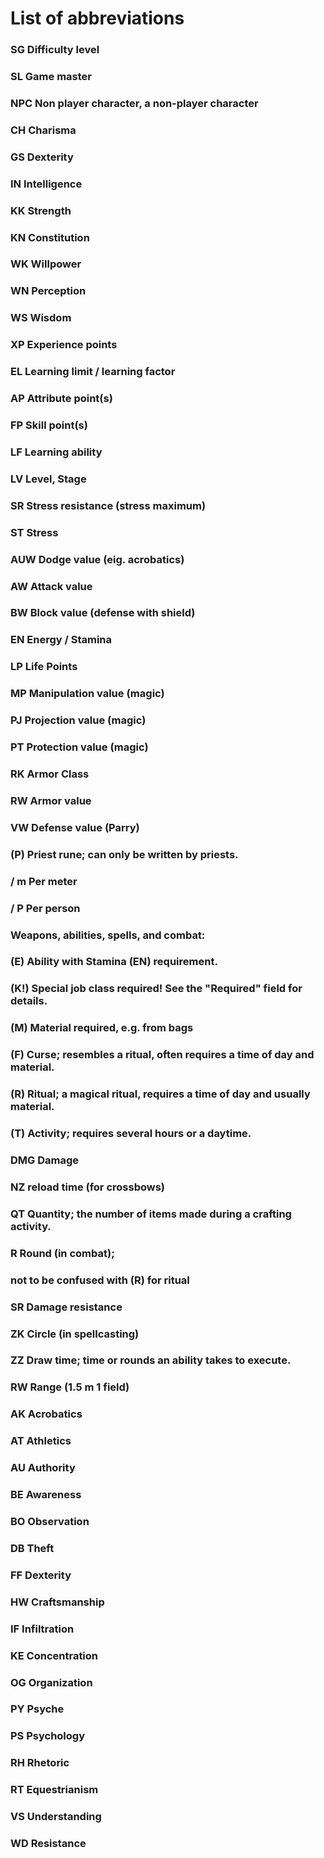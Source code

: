 # List of abbreviations
### SG Difficulty level
### SL Game master
### NPC Non player character, a non-player character

### CH Charisma
### GS Dexterity
### IN Intelligence
### KK Strength
### KN Constitution
### WK Willpower
### WN Perception
### WS Wisdom

### XP Experience points
### EL Learning limit / learning factor
### AP Attribute point(s)
### FP Skill point(s)
### LF Learning ability
### LV Level, Stage
### SR Stress resistance (stress maximum)
### ST Stress

### AUW Dodge value (eig. acrobatics)
### AW Attack value
### BW Block value (defense with shield)
### EN Energy / Stamina
### LP Life Points
### MP Manipulation value (magic)
### PJ Projection value (magic)
### PT Protection value (magic)
### RK Armor Class
### RW Armor value
### VW Defense value (Parry)

### (P) Priest rune; can only be written by priests.
### / m Per meter
### / P Per person
### Weapons, abilities, spells, and combat:
### (E) Ability with Stamina (EN) requirement.
### (K!) Special job class required! See the "Required" field for details.
### (M) Material required, e.g. from bags
### (F) Curse; resembles a ritual, often requires a time of day and material.
### (R) Ritual; a magical ritual, requires a time of day and usually material.
### (T) Activity; requires several hours or a daytime.
### DMG Damage
### NZ reload time (for crossbows)
### QT Quantity; the number of items made during a crafting activity.
### R Round (in combat);
### not to be confused with (R) for ritual
### SR Damage resistance
### ZK Circle (in spellcasting)
### ZZ Draw time; time or rounds an ability takes to execute.
### RW Range (1.5 m 1 field)

### AK Acrobatics
### AT Athletics
### AU Authority
### BE Awareness
### BO Observation
### DB Theft
### FF Dexterity
### HW Craftsmanship
### IF Infiltration
### KE Concentration
### OG Organization
### PY Psyche
### PS Psychology
### RH Rhetoric
### RT Equestrianism
### VS Understanding
### WD Resistance
